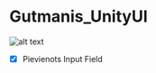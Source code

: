 # Gutmanis_UnityUI
![alt text](https://w0.peakpx.com/wallpaper/1004/779/HD-wallpaper-video-game-ultimate-pirates-pirate-ship.jpg)

-[x] Pievienots Input Field
